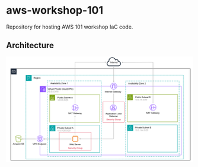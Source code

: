 # aws-workshop-101
Repository for hosting AWS 101 workshop IaC code.

## Architecture

![architecture-diagram](documentation/architecture_diagram.png)


